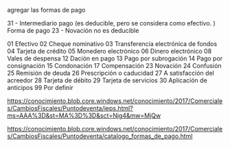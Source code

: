 



agregar las formas de pago



31 - Intermediario pago (es deducible, pero se considera como efectivo. )
Forma de pago  23 - Novación  no es deducible


01 Efectivo
02 Cheque nominativo
03 Transferencia electrónica de fondos
04 Tarjeta de crédito
05 Monedero electrónico
06 Dinero electrónico
08 Vales de despensa
12 Dación en pago
13 Pago por subrogación
14 Pago por consignación
15 Condonación
17 Compensación
23 Novación
24 Confusión
25 Remisión de deuda
26 Prescripción o caducidad
27 A satisfacción del acreedor
28 Tarjeta de débito
29 Tarjeta de servicios
30 Aplicación de anticipos
99 Por definir


https://conocimiento.blob.core.windows.net/conocimiento/2017/Comerciales/CambiosFiscales/Puntodeventa/ieps.html?ms=AAA%3D&st=MA%3D%3D&sct=Njg4&mw=MjQw


https://conocimiento.blob.core.windows.net/conocimiento/2017/Comerciales/CambiosFiscales/Puntodeventa/catalogo_formas_de_pago.html